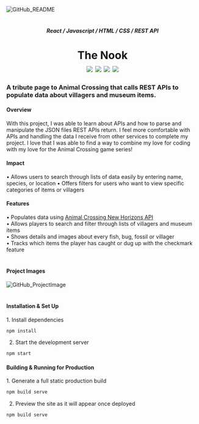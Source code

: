 ![GitHub_README](https://user-images.githubusercontent.com/73635827/175396287-d4814333-ded9-40fa-acfe-a1ce52f770d9.png)
<h1></h1>

<h5 align="center">React / Javascript / HTML / CSS / REST API</h5>
<h1 align="center">The Nook<br>
  <a href="http://thenook.arianadaris.com/" target="_blank"><img src="https://img.shields.io/badge/View Website-informational?style=flat&logo=java&logoColor=white&color=007C74" /></a>
  <a href="http://www.arianadaris.com/work/the-nook" target="_blank"><img src="https://img.shields.io/badge/Read About Project-informational?style=flat&logo=java&logoColor=white&color=007C74" /></a>
  <a href="http://www.github.com/arianadaris/the-nook/" target="_blank"><img src="https://img.shields.io/badge/View Prototype-informational?style=flat&logo=java&logoColor=white&color=007C74" /></a>
  <a href="https://dribbble.com/shots/18566874-The-Nook-Animal-Crossing-Tribute-Project" target="_blank"><img src="https://img.shields.io/badge/View Dribbble-informational?style=flat&logo=java&logoColor=white&color=007C74" /></a>
</h1>

<h3>A tribute page to Animal Crossing that calls REST APIs to populate data about villagers and museum items.</h3>

<h4>Overview</h4>
<p>With this project, I was able to learn about APIs and how to parse and manipulate the JSON files REST APIs return. I feel more comfortable with APIs and handling the data I receive from other services to complete my project. I love that I was able to find a way to combine my love for coding with my love for the Animal Crossing game series!</p>

<h4>Impact</h4>
  • Allows users to search through lists of data easily by entering name, species, or location
  • Offers filters for users who want to view specific categories of items or villagers

<h4>Features</h4>
  • Populates data using <a href="http://acnhapi.com/">Animal Crossing New Horizons API</a><br>
  • Allows players to search and filter through lists of villagers and museum items<br>
  • Shows details and images about every fish, bug, fossil or villager<br>
  • Tracks which items the player has caught or dug up with the checkmark feature<br>

<h1></h1>

<h4>Project Images</h4>

![GitHub_ProjectImage](https://user-images.githubusercontent.com/73635827/175422792-d3887a99-0ac5-4734-a346-d85c2e566709.png)

<h1></h1>

<h4>Installation & Set Up</h4>
1. Install dependencies

```sh
npm install
```

2. Start the development server

```sh
npm start
```

<h4>Building & Running for Production</h4>
1. Generate a full static production build

```sh
npm build serve
```

2. Preview the site as it will appear once deployed

```sh
npm build serve
```

